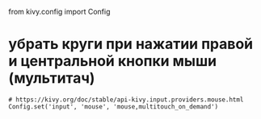 from kivy.config import Config
# убрать круги при нажатии правой и центральной кнопки мыши (мультитач)
    # https://kivy.org/doc/stable/api-kivy.input.providers.mouse.html
    Config.set('input', 'mouse', 'mouse,multitouch_on_demand')
